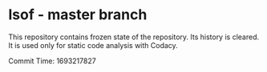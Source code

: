 # lsof - master branch

This repository contains frozen state of the repository.
Its history is cleared. It is used only for static code
analysis with Codacy.

Commit Time: 1693217827